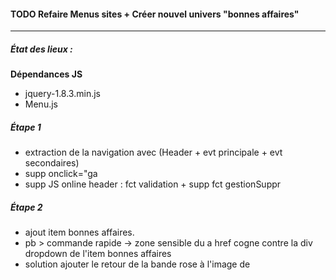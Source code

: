 #### TODO Refaire Menus sites + Créer nouvel univers "bonnes affaires"  
___
##### État des lieux :
**Dépendances JS** 
- jquery-1.8.3.min.js
- Menu.js

##### Étape 1
- extraction de la navigation avec (Header + evt principale + evt secondaires)
- supp onclick="ga 
- supp JS online header : fct validation + supp fct gestionSuppr

##### Étape 2
- ajout item bonnes affaires.
- pb > commande rapide -> zone sensible du a href cogne contre la div dropdown de l'item bonnes affaires
- solution ajouter le retour de la bande rose à l'image de